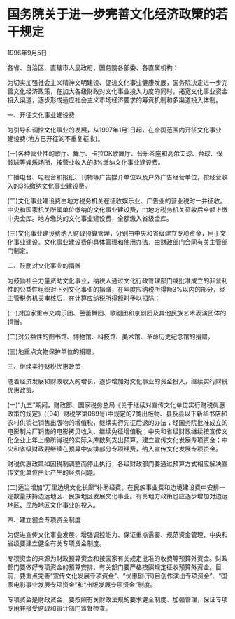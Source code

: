 # 国务院关于进一步完善文化经济政策的若干规定

1996年9月5日 

<!-- INFO END -->

各省、自治区、直辖市人民政府，国务院各部委、各直属机构：

为切实加强社会主义精神文明建设、促进文化事业健康发展，国务院决定进一步完善文化经济政策，在加大各级财政对文化事业投入力度的同时，拓宽文化事业资金投入渠道，逐步形成适应社会主义市场经济要求的筹资机制和多渠道投入体制。

一、开征文化事业建设费

为引导和调控文化事业的发展，从1997年1月1日起，在全国范围内开征文化事业建设费(地方已开征的不重复征收)。

(一)各种营业性的歌厅、舞厅、卡拉OK歌舞厅、音乐茶座和高尔夫球、台球、保龄球等娱乐场所，按营业收入的3%缴纳文化事业建设费。

广播电台、电视台和报纸、刊物等广告媒介单位以及户外广告经营单位，按经营收入的3%缴纳文化事业建设费。

(二)文化事业建设费由地方税务机关在征收娱乐业、广告业的营业税时一并征收。中央和国家机关所属单位缴纳的文化事业建设费，由地方税务机关征收后全额上缴中央金库。地方缴纳的文化事业建设费，全额缴入省级金库。

(三)文化事业建设费纳入财政预算管理，分别由中央和省级建立专项资金，用于文化事业建设。文化事业建设费的具体管理和使用办法，由财政部门会同有关主管部门制定。

二、鼓励对文化事业的捐赠

为鼓励社会力量资助文化事业，纳税人通过文化行政管理部门或批准成立的非营利性的公益性组织对下列文化事业的捐赠，在年度应纳税所得额3%以内的部分，经主管税务机关审核后，在计算应纳税所得额时予以扣除：

(一)对国家重点交响乐团、芭蕾舞团、歌剧团和京剧团及其他民族艺术表演团体的捐赠。

(二)对公益性的图书馆、博物馆、科技馆、美术馆、革命历史纪念馆的捐赠。

(三)地重点文物保护单位的捐赠。

三、继续实行财税优惠政策

随着经济发展和财政收入的增长，逐步增加对文化事业的资金投入，继续实行财税优惠政策。

(一)“九五”期间，财政部、国家税务总局《关于继续对宣传文化单位实行财税优惠政策的规定》(〔94〕财税字第089号)中规定的7类出版物、县及县以下新华书店和农村供销社销售出版物的增值税，继续实行先征后退的办法；经国务院批准成立的电影制片厂销售的电影拷贝收入，继续免征增值税；中央和省级财政继续按宣传文化企业上年上缴所得税的实际入库数列支出预算，建立宣传文化发展专项资金；中央和省级财政要继续在预算中安排部分专项经费，纳入宣传文化发展专项资金。

财税优惠政策如因税制调整而停止执行，各级财政部门要通过预算方式相应解决宣传文化单位由此产生的经费问题。

(二)适当增加“万里边境文化长廊”补助经费。在民族事业费和边境建设费中安排一定数量扶持边远地区、民族地区发展文化事业。有关地方政策也应逐步增加对边远地区、民族地区文化事业的投入。

四、建立健全专项资金制度

为促进宣传文化事业发展、增强调控能力、保证重点需要、规范资金管理，中央和省级要建立健全有关专项资金制度。

专项资金的来源为财政预算资金和按国家有关规定批准的收费等预算外资金。财政部门要做好专项资金的预算安排，有关部门要严格按照规定征收预算外资金。目前，要重点完善“宣传文化发展专项资金”、“优惠剧(节)目创作演出专项资金”、“国家电影事业发展专项资金”和“出版发展专项资金”制度。

专项资金是财政资金，要按照有关财政法规的要求健全制度、加强管理，保证专项专用并接受财政和审计部门监督检查。